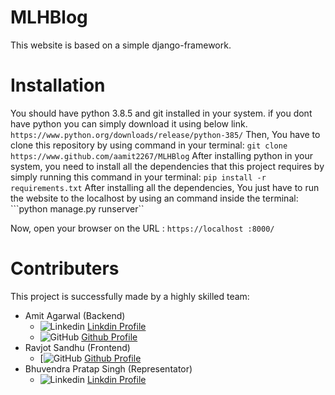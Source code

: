 # MLHBlog
This website is based on a simple django-framework.

# Installation
You should have python 3.8.5 and git installed in your system. if you dont have python you can simply download it using below link.
```https://www.python.org/downloads/release/python-385/```
Then, You have to clone this repository by using command in your terminal:
```git clone https://www.github.com/aamit2267/MLHBlog```
After installing python in your system, you need to install all the dependencies that this project requires by simply running this command in your terminal:
```pip install -r requirements.txt```
After installing all the dependencies, You just have to run the website to the localhost by using an command inside the terminal: 
```python manage.py runserver``

Now, open your browser on the URL : `https://localhost :8000/`

# Contributers
This project is successfully made by a highly skilled team:
- Amit Agarwal (Backend)
  - ![Linkedin](https://i.stack.imgur.com/gVE0j.png) [Linkdin Profile]("https://www.linkedin.com/in/amit-agarwal-34b2281ab/")
  - ![GitHub](https://i.stack.imgur.com/tskMh.png) [Github Profile]("https://www.github.com/aamit2267")
- Ravjot Sandhu (Frontend)
  - [![GitHub](https://i.stack.imgur.com/tskMh.png) [Github Profile]("https://www.github.com/RavjotSandhu")
- Bhuvendra Pratap Singh (Representator)
  - ![Linkedin](https://i.stack.imgur.com/gVE0j.png) [Linkdin Profile]("https://www.linkedin.com/mwlite/in/bhuvnendra-pratap-singh-57b67218b")